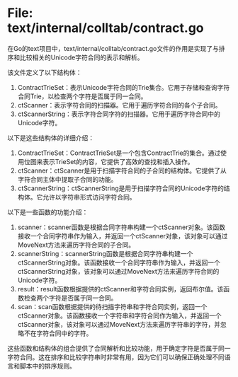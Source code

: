 # File: text/internal/colltab/contract.go

在Go的text项目中，text/internal/colltab/contract.go文件的作用是实现了与排序和比较相关的Unicode字符合同的表示和解析。

该文件定义了以下结构体：

1. ContractTrieSet：表示Unicode字符合同的Trie集合。它用于存储和查询字符合同Trie，以检查两个字符是否属于同一合同。
2. ctScanner：表示字符合同的扫描器。它用于遍历字符合同的各个子合同。
3. ctScannerString：表示字符合同字符的扫描器。它用于遍历字符合同中的Unicode字符。

以下是这些结构体的详细介绍：

1. ContractTrieSet：ContractTrieSet是一个包含ContractTrie的集合。通过使用位图来表示TrieSet的内容，它提供了高效的查找和插入操作。
2. ctScanner：ctScanner是用于扫描字符合同的子合同的结构体。它提供了从字符合同主体中提取子合同的功能。
3. ctScannerString：ctScannerString是用于扫描字符合同的Unicode字符的结构体。它允许以字符串形式访问字符合同。
   
以下是一些函数的功能介绍：

1. scanner：scanner函数是根据合同字符串构建一个ctScanner对象。该函数接收一个合同字符串作为输入，并返回一个ctScanner对象，该对象可以通过MoveNext方法来遍历字符合同的子合同。
2. scannerString：scannerString函数是根据合同字符串构建一个ctScannerString对象。该函数接收一个合同字符串作为输入，并返回一个ctScannerString对象，该对象可以通过MoveNext方法来遍历字符合同的Unicode字符。
3. result：result函数根据提供的ctScanner和字符合同实例，返回布尔值。该函数检查两个字符是否属于同一合同。
4. scan：scan函数根据提供的待扫描字符串和字符合同实例，返回一个ctScanner对象。该函数接收一个字符串和字符合同作为输入，并返回一个ctScanner对象，该对象可以通过MoveNext方法来遍历字符串的字符，并忽略不在字符合同中的字符。

这些函数和结构体的组合提供了合同解析和比较功能，用于确定字符是否属于同一字符合同。这在排序和比较字符串时非常有用，因为它们可以确保正确处理不同语言和脚本中的排序规则。

